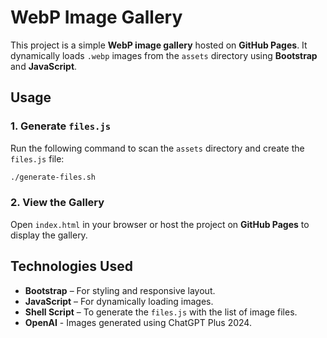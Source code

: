 # WebP Image Gallery

This project is a simple **WebP image gallery** hosted on **GitHub Pages**. It dynamically loads `.webp` images from the `assets` directory using **Bootstrap** and **JavaScript**.

## Usage

### 1. Generate `files.js`

Run the following command to scan the `assets` directory and create the `files.js` file:

```bash
./generate-files.sh
```

### 2. View the Gallery

Open `index.html` in your browser or host the project on **GitHub Pages** to display the gallery.

## Technologies Used

- **Bootstrap** – For styling and responsive layout.
- **JavaScript** – For dynamically loading images.
- **Shell Script** – To generate the `files.js` with the list of image files.
- **OpenAI** - Images generated using ChatGPT Plus 2024.
